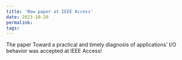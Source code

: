```yaml
---
title: 'New paper at IEEE Access'
date: 2023-10-20
permalink:
tags:
---
```


The paper Toward a practical and timely diagnosis of applications’ I/O behavior was accepted at IEEE Access!